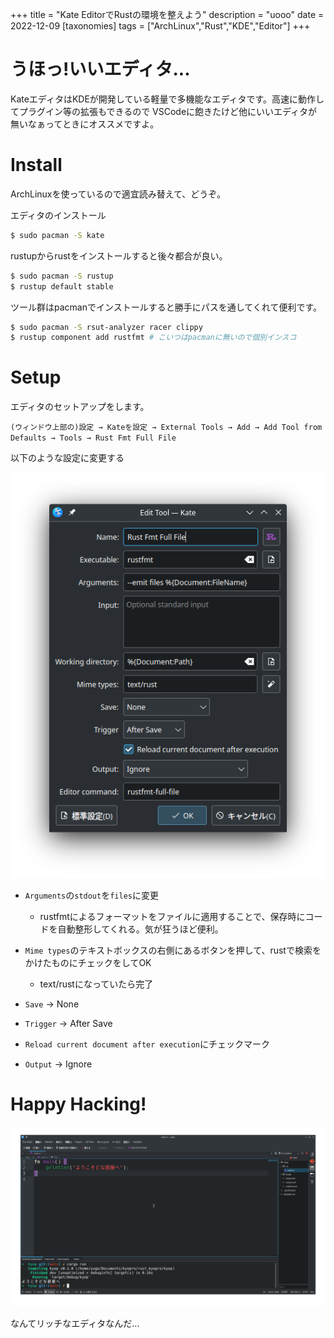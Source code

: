 +++
title = "Kate EditorでRustの環境を整えよう"
description = "uooo"
date = 2022-12-09
[taxonomies]
tags = ["ArchLinux","Rust","KDE","Editor"]
+++

# うほっ!いいエディタ...

KateエディタはKDEが開発している軽量で多機能なエディタです。高速に動作してプラグイン等の拡張もできるので
VSCodeに飽きたけど他にいいエディタが無いなぁってときにオススメですよ。

# Install

ArchLinuxを使っているので適宜読み替えて、どうぞ。

エディタのインストール
```bash
$ sudo pacman -S kate
```

rustupからrustをインストールすると後々都合が良い。

```bash
$ sudo pacman -S rustup
$ rustup default stable
```

ツール群はpacmanでインストールすると勝手にパスを通してくれて便利です。
```bash
$ sudo pacman -S rsut-analyzer racer clippy
$ rustup component add rustfmt # こいつはpacmanに無いので個別インスコ
```

# Setup

エディタのセットアップをします。

`(ウィンドウ上部の)設定 → Kateを設定 → External Tools → Add → Add Tool from Defaults → Tools → Rust Fmt Full File `

以下のような設定に変更する

![stdout->files](kate01.png)

- `Arguments`の`stdout`を`files`に変更
    * rustfmtによるフォーマットをファイルに適用することで、保存時にコードを自動整形してくれる。気が狂うほど便利。

- `Mime types`のテキストボックスの右側にあるボタンを押して、rustで検索をかけたものにチェックをしてOK
    * text/rustになっていたら完了

- `Save` → None
- `Trigger` → After Save
- `Reload current document after execution`にチェックマーク
- `Output` → Ignore

# Happy Hacking!

![なんてリッチなエディタなんだdot png](kate02.png)

なんてリッチなエディタなんだ...




